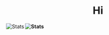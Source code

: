 <h1 align="center">Hi</h1>




<a>
<img align="left" alt="Stats" src="https://github-readme-stats.vercel.app/api/top-langs/?username=xley1910&layout=compact&langs_count=10&show_icons=true&hide_border=true&theme=radical"/>
</a>
<b>
<img align="left" alt="Stats" src="https://github-readme-stats.vercel.app/api?username=xley1910&show_icons=true&hide_border=true&theme=radical"/>
</b>
